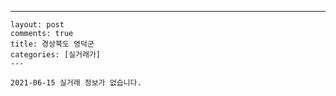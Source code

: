 ---
    layout: post
    comments: true
    title: 경상북도 영덕군
    categories: [실거래가]
    ---

    2021-06-15 실거래 정보가 없습니다.

    